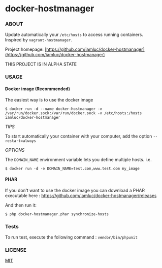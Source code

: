 docker-hostmanager
==================

### ABOUT

Update automatically your `/etc/hosts` to access running containers.
Inspired by `vagrant-hostmanager`.

Project homepage: [https://github.com/iamluc/docker-hostmanager](https://github.com/iamluc/docker-hostmanager)

THIS PROJECT IS IN ALPHA STATE


### USAGE

#### Docker image (Recommended)

The easiest way is to use the docker image

```console
$ docker run -d --name docker-hostmanager -v /var/run/docker.sock:/var/run/docker.sock -v /etc/hosts:/hosts iamluc/docker-hostmanager
```

*TIPS*

To start automatically your container with your computer, add the option `--restart=always`

*OPTIONS*

The `DOMAIN_NAME` environment variable lets you define multiple hosts.
i.e.
```
$ docker run -d -e DOMAIN_NAME=test.com,www.test.com my_image
```

#### PHAR

If you don't want to use the docker image you can download a PHAR executable here : https://github.com/iamluc/docker-hostmanager/releases

And then run it:

```console
$ php docker-hostmanager.phar synchronize-hosts
```

### Tests

To run test, execute the following command : `vendor/bin/phpunit`

### LICENSE

[MIT](https://opensource.org/licenses/MIT)
